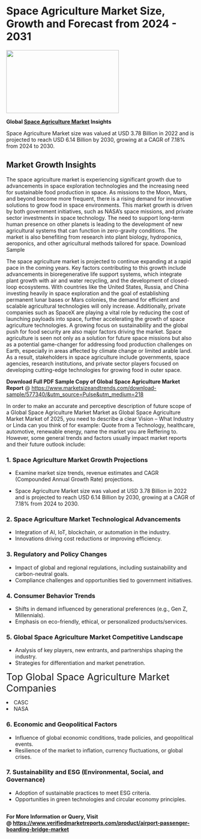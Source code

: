 <H1>Space Agriculture Market Size, Growth and Forecast from 2024 - 2031</H1><img class="aligncenter size-medium wp-image-584254" src="https://thirdeyenews.in/wp-content/uploads/2024/09/Global-Market-Research-300x168.jpeg" alt="" width="300" height="168" /><p><strong>Global&nbsp;<a href="https://www.marketsizeandtrends.com/download-sample/577340/&amp;utm_source=Pulse&amp;utm_medium=218">Space Agriculture Market</a> Insights</strong></p><p>Space Agriculture Market size was valued at USD 3.78 Billion in 2022 and is projected to reach USD 6.14 Billion by 2030, growing at a CAGR of 7.18% from 2024 to 2030.</p><p><h2>Market Growth Insights</h2> <p>The space agriculture market is experiencing significant growth due to advancements in space exploration technologies and the increasing need for sustainable food production in space. As missions to the Moon, Mars, and beyond become more frequent, there is a rising demand for innovative solutions to grow food in space environments. This market growth is driven by both government initiatives, such as NASA’s space missions, and private sector investments in space technology. The need to support long-term human presence on other planets is leading to the development of new agricultural systems that can function in zero-gravity conditions. The market is also benefiting from research into plant biology, hydroponics, aeroponics, and other agricultural methods tailored for space. Download Sample </p> <p>The space agriculture market is projected to continue expanding at a rapid pace in the coming years. Key factors contributing to this growth include advancements in bioregenerative life support systems, which integrate plant growth with air and water recycling, and the development of closed-loop ecosystems. With countries like the United States, Russia, and China investing heavily in space exploration and the goal of establishing permanent lunar bases or Mars colonies, the demand for efficient and scalable agricultural technologies will only increase. Additionally, private companies such as SpaceX are playing a vital role by reducing the cost of launching payloads into space, further accelerating the growth of space agriculture technologies. A growing focus on sustainability and the global push for food security are also major factors driving the market. Space agriculture is seen not only as a solution for future space missions but also as a potential game-changer for addressing food production challenges on Earth, especially in areas affected by climate change or limited arable land. As a result, stakeholders in space agriculture include governments, space agencies, research institutions, and private sector players focused on developing cutting-edge technologies for growing food in outer space. </p><p><span class=""><strong>Download Full PDF Sample Copy of Global Space Agriculture Market Report</strong> @ <a href="https://www.marketsizeandtrends.com/download-sample/577340/&amp;utm_source=Pulse&amp;utm_medium=218" target="_blank">https://www.marketsizeandtrends.com/download-sample/577340/&amp;utm_source=Pulse&amp;utm_medium=218</a></span></p><p>In order to make an accurate and perceptive description of future scope of a Global&nbsp;Space Agriculture Market Market as Global&nbsp;Space Agriculture Market Market of 2025, you need to describe a clear Vision &ndash; What Industry or Linda can you think of for example: Quote from a Technology, healthcare, automotive, renewable energy, name the market you are Reffering to. However, some general trends and factors usually impact market reports and their future outlook include:</p><h3>1.&nbsp;<strong>Space Agriculture Market Growth Projections</strong></h3><ul><li>Examine market size trends, revenue estimates and CAGR (Compounded Annual Growth Rate) projections.</li><li><p>Space Agriculture Market size was valued at USD 3.78 Billion in 2022 and is projected to reach USD 6.14 Billion by 2030, growing at a CAGR of 7.18% from 2024 to 2030.</p></li></ul><h3>2.&nbsp;<strong>Space Agriculture Market Technological Advancements</strong></h3><ul><li>Integration of AI, IoT, blockchain, or automation in the industry.</li><li>Innovations driving cost reductions or improving efficiency.</li></ul><h3>3.&nbsp;<strong>Regulatory and Policy Changes</strong></h3><ul><li>Impact of global and regional regulations, including sustainability and carbon-neutral goals.</li><li>Compliance challenges and opportunities tied to government initiatives.</li></ul><h3>4.&nbsp;<strong>Consumer Behavior Trends</strong></h3><ul><li>Shifts in demand influenced by generational preferences (e.g., Gen Z, Millennials).</li><li>Emphasis on eco-friendly, ethical, or personalized products/services.</li></ul><h3>5.&nbsp;<strong>Global Space Agriculture Market Competitive Landscape</strong></h3><ul><li>Analysis of key players, new entrants, and partnerships shaping the industry.</li><li>Strategies for differentiation and market penetration.</li></ul><p data-pm-slice="1 1 []"><span style="color: inherit; font-family: inherit; font-size: 25px;">Top Global Space Agriculture Market Companies</span></p><div class="" data-test-id=""><p><li>CASC</li><li> NASA</li></p></div><h3>6.&nbsp;<strong>Economic and Geopolitical Factors</strong></h3><ul><li>Influence of global economic conditions, trade policies, and geopolitical events.</li><li>Resilience of the market to inflation, currency fluctuations, or global crises.</li></ul><h3>7.&nbsp;<strong>Sustainability and ESG (Environmental, Social, and Governance)</strong></h3><ul><li>Adoption of sustainable practices to meet ESG criteria.</li><li>Opportunities in green technologies and circular economy principles.</li></ul><h2><strong style="font-size: 14px;">For More Information or Query, Visit @&nbsp;</strong><a style="background-color: #ffffff; font-size: 14px;" href="https://www.marketsizeandtrends.com/report/space-agriculture-market/" target="_blank">https://www.verifiedmarketreports.com/product/airport-passenger-boarding-bridge-market</a></h2>
